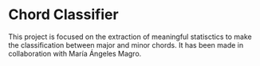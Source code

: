 # Chord Classifier

This project is focused on the extraction of meaningful statisctics to make the classification between major and minor chords.
It has been made in collaboration with María Ángeles Magro.
